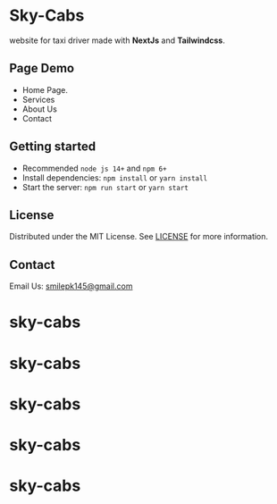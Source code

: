 
# Sky-Cabs

website for taxi driver made with **NextJs**   and **Tailwindcss**.


## Page Demo
- Home Page.
- Services
- About Us
- Contact

##  Getting started

-   Recommended  `node js 14+`  and  `npm 6+`
-   Install dependencies:  `npm install`  or  `yarn install`
-   Start the server:  `npm run start`  or  `yarn start`


## License

Distributed under the MIT License. See  [LICENSE](https:google.com)  for more information.

## Contact
Email Us: [smilepk145@gmail.com](mailto:smilepk145@gmail.com)
# sky-cabs
# sky-cabs
# sky-cabs
# sky-cabs
# sky-cabs
